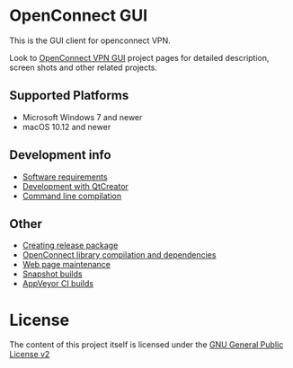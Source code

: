 # OpenConnect GUI

This is the GUI client for openconnect VPN.

Look to [OpenConnect VPN GUI](https://gui.openconnect-vpn.net/) project
pages for detailed description, screen shots and other related projects.

## Supported Platforms
- Microsoft Windows 7 and newer
- macOS 10.12 and newer

## Development info
- [Software requirements](docs/sw_requirements.md)
- [Development with QtCreator](docs/dev_QtCreator.md)
- [Command line compilation](docs/dev_commandLine.md)

## Other
- [Creating release package](docs/release.md)
- [OpenConnect library compilation and dependencies](docs/openconnect.md)
- [Web page maintenance](https://gitlab.com/openconnect/openconnect-gui-web)
- [Snapshot builds](docs/snapshots.md)
- [AppVeyor CI builds](https://ci.appveyor.com/project/nmav/openconnect-gui/history)

# License
The content of this project itself is licensed under the [GNU General Public License v2](LICENSE.txt)

